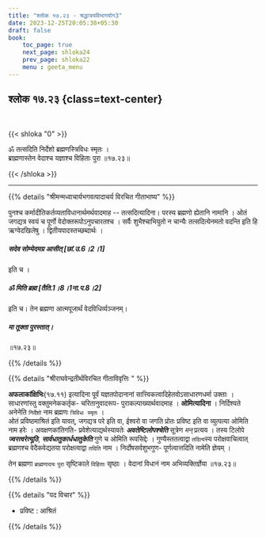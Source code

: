 ```yaml
---
title: "श्लोक १७.२३ - श्रद्धात्रयविभागयोग3"
date: 2023-12-25T20:05:38+05:30
draft: false
book:
    toc_page: true
    next_page: shloka24
    prev_page: shloka22
    menu : geeta_menu
---
```




## श्लोक १७.२३ {class=text-center}

<br/>

{{< shloka  "0"  >}}

ॐ तत्सदिति निर्देशो ब्रह्मणस्त्रिविधः स्मृतः ।  
ब्राह्मणास्तेन वेदाश्च यज्ञाश्च विहिताः पुरा ॥१७.२३॥

{{< /shloka >}}

---


{{% details "श्रीमन्मध्वाचार्यभगवत्पादाचर्य विरचित  गीताभाष्य" %}}

पुनश्च कर्मादीतिकर्तव्यताविधानार्थमर्थवादमाह -- तत्सदित्यादिना। 
परस्य ब्रह्मणो ह्येतानि नामानि । ओतं जगद्यत्र स्वयं च पूर्णो वेदोक्तरूपोऽनुपचारतश्च । 
सर्वैः शुभैश्चाभियुतो न चान्यैः तत्सदित्येनमतो वदन्ति इति हि ऋग्वेदखिलेषु । 
द्वितीयपादस्तच्छब्दार्थः । 
##### सदेव सोम्येदमग्र आसीत् [छां.उ.6।2।1] 
इति च । 
##### ॐ मिति ब्रह्म [तैति.1।8।1ना.प.8।2] 
इति च। तेन ब्रह्मणा आत्मपूजार्थं वेदविधिर्व्यञ्जनम्। 
##### मा तूक्ता पुरस्तात्। 
॥१७.२३॥

{{% /details %}}



{{% details "श्रीराघवेन्द्रतीर्थविरचित गीताविवृत्तिः " %}}

**अफलाकांक्षिभिः**(१७.११) इत्यादिना पूर्वं यज्ञतपोदानानां 
सात्त्विकत्वादिहेतवोऽसाधारणधर्मा उक्ताः । साधारणांस्तु 
वक्तुमनेककर्तृक- चरितानुवादरूप- पुराकल्पाख्यार्थवादमाह ।
**ओमित्यादिना** । निर्दिश्यते अनेनेति `निर्देशो` नाम ब्रह्मणः 
`त्रिविधः स्मृतः` ।  
ओतं प्रविष्ठमाश्रितं इति यावत्‌, जगद्यत्र परे 
इति वा, ईश्वरो वा जगति प्रोतः प्रविष्ट इति वा व्युत्पत्या ओमिति नाम हरेः । 
अवक्षणकांतिगति- प्रवेशेत्याद्यर्थस्यावतेः ***अवतेष्टिलोपश्चेति*** सूत्रेण
*मन्*‌ प्रत्यय । तस्य टिलोपे ***ज्वरत्वरेत्यूठि***, ***सार्वधातुकार्धधातुकेति*** 
गुणे च ओमिति रूपसिद्देः । गुण्यैस्ततत्वाद्वा `तदित्य`स्य 
परोक्षवाचित्वात् ब्रह्मणश्च वेदैकवेद्यतया परोक्षत्वाद्वा `तदिति`
नाम । निर्दोषसर्वशुभगुण- पूर्णत्वात्तदिति नामेति ज्ञेयम्‌ ।  

तेन ब्रह्मणा `ब्राह्मणादयः` `पुरा` सृष्टिकाले `विहिताः` सृष्ठाः ।
वेदानां विधानं नाम अभिव्यक्तिर्ज्ञेया  ॥१७.२३॥

{{% /details %}}



{{% details "पद विचार" %}}

- प्रविष्ट : आश्रितं

{{% /details %}}

